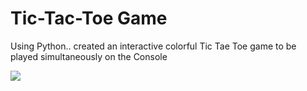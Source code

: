 # Tic-Tac-Toe Game
 Using Python.. created an interactive colorful Tic Tae Toe game to be played simultaneously on the Console 
 
 ![](images/image1)
